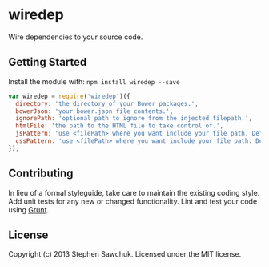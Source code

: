 # wiredep

Wire dependencies to your source code.

## Getting Started
Install the module with: `npm install wiredep --save`

```js
var wiredep = require('wiredep')({
  directory: 'the directory of your Bower packages.',
  bowerJson: 'your bower.json file contents.',
  ignorePath: 'optional path to ignore from the injected filepath.',
  htmlFile: 'the path to the HTML file to take control of.',
  jsPattern: 'use <filePath> where you want include your file path. Default: <script src="<filePath>"></script>',
  cssPattern: 'use <filePath> where you want include your file path. Default: <link rel="stylesheet" href="<filePath>" />'
});
```


## Contributing
In lieu of a formal styleguide, take care to maintain the existing coding style. Add unit tests for any new or changed functionality. Lint and test your code using [Grunt](http://gruntjs.com/).


## License
Copyright (c) 2013 Stephen Sawchuk. Licensed under the MIT license.
